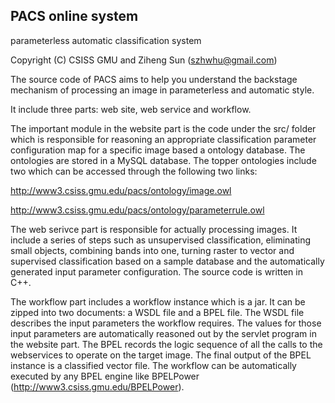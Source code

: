 PACS online system
---------------------------------------------------------
parameterless automatic classification system

Copyright (C) CSISS GMU and Ziheng Sun (szhwhu@gmail.com)

The source code of PACS aims to help you understand the backstage mechanism of processing an image in parameterless and automatic style. 

It include three parts: web site, web service and workflow. 

The important module in the website part is the code under the src/ folder which is responsible for reasoning an appropriate classification parameter configuration map for a specific image based a ontology database. The ontologies are stored in a MySQL database. The topper ontologies include two which can be accessed through the following two links:

http://www3.csiss.gmu.edu/pacs/ontology/image.owl

http://www3.csiss.gmu.edu/pacs/ontology/parameterrule.owl

The web serivce part is responsible for actually processing images. It include a series of steps such as unsupervised classification, eliminating small objects, combining bands into one, turning raster to vector and supervised classification based on a sample database and the automatically generated input parameter configuration. The source code is written in C++. 

The workflow part includes a workflow instance which is a jar. It can be zipped into two documents: a WSDL file and a BPEL file. The WSDL file describes the input parameters the workflow requires. The values for those input parameters are automatically reasoned out by the servlet program in the website part. The BPEL records the logic sequence of all the calls to the webservices to operate on the target image. The final output of the BPEL instance is a classified vector file. The workflow can be automatically executed by any BPEL engine like BPELPower (http://www3.csiss.gmu.edu/BPELPower). 
